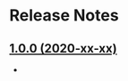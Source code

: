 # Release Notes

## [1.0.0 (2020-xx-xx)](https://github.com/Morning-Train/Laravel-React-Polyfill)

- 

